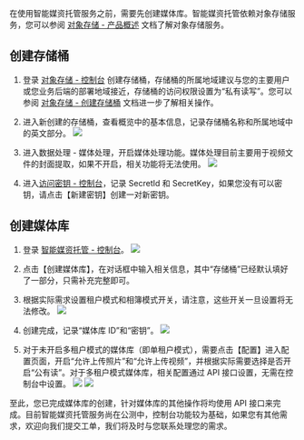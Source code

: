 在使用智能媒资托管服务之前，需要先创建媒体库。智能媒资托管依赖对象存储服务，您可以参阅 [对象存储 - 产品概述](https://cloud.tencent.com/document/product/436/6222) 文档了解对象存储服务。

## 创建存储桶

1. 登录 [对象存储 - 控制台](https://console.cloud.tencent.com/cos5) 创建存储桶，存储桶的所属地域建议与您的主要用户或您业务后端的部署地域接近，存储桶的访问权限设置为“私有读写”。您可以参阅 [对象存储 - 创建存储桶](https://cloud.tencent.com/document/product/436/13309) 文档进一步了解相关操作。

1. 进入新创建的存储桶，查看概览中的基本信息，记录存储桶名称和所属地域中的英文部分。
![](https://main.qcloudimg.com/raw/202cdbf8e9e8d31fcd54f4ba5737575f.png)

1. 进入数据处理 - 媒体处理，开启媒体处理功能。媒体处理目前主要用于视频文件的封面提取，如果不开启，相关功能将无法使用。
![](https://main.qcloudimg.com/raw/79169769cc35cd11052bc26298b524bc.png)

1. 进入[访问密钥 - 控制台](https://console.cloud.tencent.com/cam/capi)，记录 SecretId 和 SecretKey，如果您没有可以密钥，请点击【新建密钥】创建一对新密钥。

## 创建媒体库

1. 登录 [智能媒资托管 - 控制台](https://cml.cloud.tencent.com/)。
![](https://main.qcloudimg.com/raw/25033de44e57e711ad6703fe5e5a8c84.png)

1. 点击【创建媒体库】，在对话框中输入相关信息，其中“存储桶”已经默认填好了一部分，只需补充完整即可。

1. 根据实际需求设置租户模式和相簿模式开关，请注意，这些开关一旦设置将无法修改。
![](https://main.qcloudimg.com/raw/5ca85695f50b7baef3926ff76af1cfd4.png)

1. 创建完成，记录“媒体库 ID”和“密钥”。
![](https://main.qcloudimg.com/raw/5da3336f091819635665722fe14be39a.png)

1. 对于未开启多租户模式的媒体库（即单租户模式），需要点击【配置】进入配置页面，开启“允许上传照片”和“允许上传视频”，并根据实际需要选择是否开启“公有读”。对于多租户模式媒体库，相关配置通过 API 接口设置，无需在控制台中设置。
![](https://main.qcloudimg.com/raw/5da3336f091819635665722fe14be39a.png)
![](https://main.qcloudimg.com/raw/051f5d41d27495219c42ce3d12f89f9c.png)

至此，您已完成媒体库的创建，针对媒体库的其他操作将均使用 API 接口来完成。目前智能媒资托管服务尚在公测中，控制台功能较为基础，如果您有其他需求，欢迎向我们提交工单，我们将及时与您联系处理您的需求。

